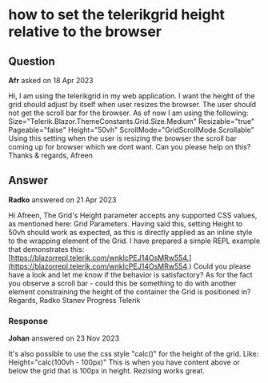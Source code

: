 # how to set the telerikgrid height relative to the browser

## Question

**Afr** asked on 18 Apr 2023

Hi, I am using the telerikgrid in my web application. I want the height of the grid should adjust by itself when user resizes the browser. The user should not get the scroll bar for the browser. As of now I am using the following: Size="Telerik.Blazor.ThemeConstants.Grid.Size.Medium" Resizable="true" Pageable="false" Height="50vh" ScrollMode="GridScrollMode.Scrollable" Using this setting when the user is resizing the browser the scroll bar coming up for browser which we dont want. Can you please help on this? Thanks & regards, Afreen

## Answer

**Radko** answered on 21 Apr 2023

Hi Afreen, The Grid's Height parameter accepts any supported CSS values, as mentioned here: Grid Parameters. Having said this, setting Height to 50vh should work as expected, as this is directly applied as an inline style to the wrapping element of the Grid. I have prepared a simple REPL example that demonstrates this: [https://blazorrepl.telerik.com/wnkIcPEJ14OsMRw554.](https://blazorrepl.telerik.com/wnkIcPEJ14OsMRw554.) Could you please have a look and let me know if the behavior is satisfactory? As for the fact you observe a scroll bar - could this be something to do with another element constraining the height of the container the Grid is positioned in? Regards, Radko Stanev Progress Telerik

### Response

**Johan** answered on 23 Nov 2023

It's also possible to use the css style "calc()" for the height of the grid. Like: Height="calc(100vh - 100px)" This is when you have content above or below the grid that is 100px in height. Rezising works great.
